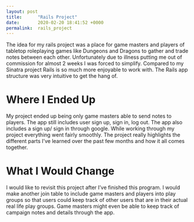 ```yaml
---
layout: post
title:      "Rails Project"
date:       2020-02-20 18:41:52 +0000
permalink:  rails_project
---
```



The idea for my rails project was a place for game masters and players of tabletop roleplaying games like Dungeons and Dragons to gather and trade notes between each other. Unfortunately due to illness putting me out of commission for almost 2 weeks I was forced to simplify. Compared to my Sinatra project Rails is so much more enjoyable to work with. The Rails app structure was very intuitive to get the hang of.

# Where I Ended Up

My project ended up being only game masters able to send notes to players. The app still includes user sign up, sign in, log out. The app also includes a sign up/ sign in through google. While working through my project everything went fairly smoothly. The project really highlights the different parts I’ve learned over the past few months and how it all comes together.

# What I Would Change

I would like to revisit this project after I’ve finished this program. I would make another join table to include game masters and players into play groups so that users could keep track of other users that are in their actual real life play groups. Game masters might even be able to keep track of campaign notes and details through the app. 

